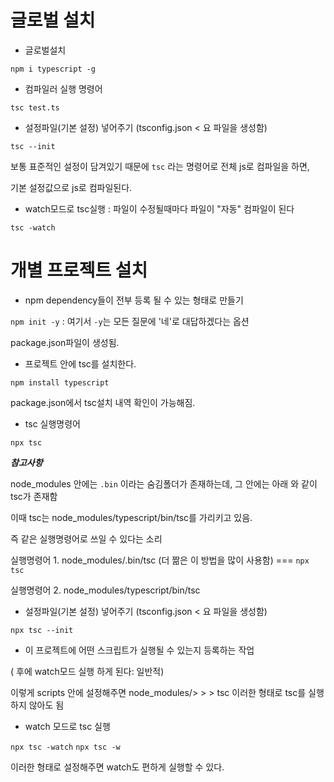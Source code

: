 # 글로벌 설치

- 글로벌설치

`npm i typescript -g`

- 컴파일러 실행 명령어

`tsc test.ts`

- 설정파일(기본 설정) 넣어주기 (tsconfig.json < 요 파일을 생성함)

`tsc --init`  

보통 표준적인 설정이 담겨있기 때문에 `tsc` 라는 명령어로 전체 js로 컴파일을 하면,

기본 설정값으로 js로 컴파일된다.

- watch모드로 tsc실행 : 파일이 수정될때마다 파일이 "자동" 컴파일이 된다

`tsc -watch`


# 개별 프로젝트 설치

- npm dependency들이 전부 등록 될 수 있는 형태로 만들기

`npm init -y`  : 여기서 `-y`는 모든 질문에 '네'로 대답하겠다는 옵션 

package.json파일이 생성됨. 

- 프로젝트 안에 tsc를 설치한다.

`npm install typescript`

package.json에서 tsc설치 내역 확인이 가능해짐. 

- tsc 실행명령어

`npx tsc`  

***참고사항***

node_modules 안에는 `.bin` 이라는 숨김폴더가 존재하는데, 그 안에는 아래 와 같이 tsc가 존재함 

이때 tsc는 node_modules/typescript/bin/tsc를 가리키고 있음.

즉 같은 실행명령어로 쓰일 수 있다는 소리 



실행명령어 1. node_modules/.bin/tsc  (더 짦은 이 방법을 많이 사용함)   ===  `npx tsc`

실행명령어 2. node_modules/typescript/bin/tsc

- 설정파일(기본 설정) 넣어주기 (tsconfig.json < 요 파일을 생성함)

`npx tsc --init`

- 이 프로젝트에 어떤 스크립트가 실행될 수 있는지 등록하는 작업

 ( 후에 watch모드 실행 하게 된다: 일반적)



이렇게  scripts 안에 설정해주면 node_modules/>  > > tsc 이러한 형태로 tsc를 실행하지 않아도 됨

- watch 모드로 tsc 실행

`npx tsc -watch`     `npx tsc -w`


이러한 형태로 설정해주면 watch도 편하게 실행할 수 있다.